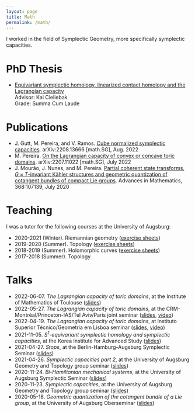 ```yaml
---
layout: page
title: Math
permalink: /math/
---
```


I worked in the field of Symplectic Geometry, more specifically symplectic capacities.

# PhD Thesis
- [Equivariant symplectic homology, linearized contact homology and the Lagrangian capacity](https://opus.bibliothek.uni-augsburg.de/opus4/frontdoor/index/index/start/0/rows/20/sortfield/score/sortorder/desc/searchtype/simple/query/miguel+pereira+equivariant/docId/95736)  
Advisor: Kai Cieliebak  
Grade: Summa Cum Laude

# Publications
- J. Gutt, M. Pereira, and V. Ramos. [Cube normalized symplectic capacities](http://arxiv.org/abs/2208.13666). arXiv:2208.13666 [math.SG], Aug. 2022
- M. Pereira. [On the Lagrangian capacity of convex or concave toric domains](http://arxiv.org/abs/2207.11022). arXiv:2207.11022 [math.SG], July 2022
- J. Mourão, J. Nunes, and M. Pereira. [Partial coherent state transforms, $G \times T$-invariant Kähler structures and geometric quantization of cotangent bundles of compact Lie groups](https://linkinghub.elsevier.com/retrieve/pii/S0001870820301651). Advances in Mathematics, 368:107139, July 2020

# Teaching
I was a tutor for the following courses at the University of Augsburg:
- 2020-2021 (Winter). Riemannian geometry ([exercise sheets](https://miguelbper.github.io/assets/exercises/2020_21_riemannian_geometry.pdf))
- 2019-2020 (Summer). Topology ([exercise sheets](https://miguelbper.github.io/assets/exercises/2019_20_topology.pdf))
- 2018-2019 (Summer). Holomorphic curves ([exercise sheets](https://miguelbper.github.io/assets/exercises/2018_19_holomorphic_curves.pdf))
- 2017-2018 (Summer). Topology

# Talks
<!-- Date, Title, Event, Place (remote), (slides, video) -->
- 2022-06-07. *The Lagrangian capacity of toric domains*, at the Institute of Mathematics of Toulouse ([slides](https://miguelbper.github.io/assets/talks/slides_tls.pdf))
- 2022-05-27. *The Lagrangian capacity of toric domains*, at the CRM-Montréal/Princeton-IAS/Tel Aviv/Paris joint seminar ([slides](https://miguelbper.github.io/assets/talks/slides_sz.pdf), [video](https://www.youtube.com/watch?v=Lycgu2V1oRs))
- 2022-04-19. *The Lagrangian capacity of toric domains*, at Instituto Superior Técnico/Geometria em Lisboa seminar ([slides](https://miguelbper.github.io/assets/talks/slides_ist.pdf), [video](https://educast.fccn.pt/vod/clips/5zuq6whdj/desktop.mp4))
- 2021-11-05. *$S^1$-equivariant symplectic homology and symplectic capacities*, at the Korea Institute for Advanced Study ([slides](https://miguelbper.github.io/assets/talks/slides_kias.pdf))
- 2021-04-27. *Stops*, at the Berlin-Hamburg-Augsburg Symplectic Seminar ([slides](https://miguelbper.github.io/assets/talks/stops_talk.pdf))
- 2021-04-26. *Symplectic capacities part 2*, at the University of Augsburg Geometry and Topology group seminar ([slides](https://miguelbper.github.io/assets/talks/capacities_2.pdf))
- 2020-11-24. *Bi-Hamiltonian mechanical systems*, at the University of Augsburg Symplectic Seminar ([slides](https://miguelbper.github.io/assets/talks/bihamiltonian_talk.pdf))
- 2020-11-23. *Symplectic capacities*, at the University of Augsburg Geometry and Topology group seminar ([slides](https://miguelbper.github.io/assets/talks/capacities_1.pdf))
- 2020-05-18. *Geometric quantization of the cotangent bundle of a Lie group*, at the University of Augsburg Oberseminar ([slides](https://miguelbper.github.io/assets/talks/quantization_talk.pdf))